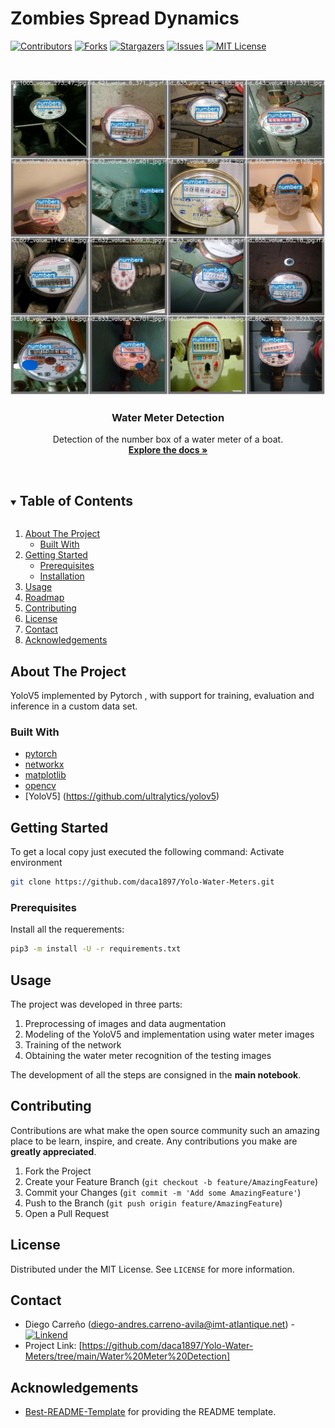 # Zombies Spread Dynamics

[![Contributors][contributors-shield]][contributors-url]
[![Forks][forks-shield]][forks-url]
[![Stargazers][stars-shield]][stars-url]
[![Issues][issues-shield]][issues-url]
[![MIT License][license-shield]][license-url]
<!-- [![LinkedIn][linkedin-shield]][linkedin-url] -->


<!-- PROJECT LOGO -->
<br />
<p align="center">
  <a href="https://github.com/daca1897/Yolo-Water-Meters/tree/main/Water%20Meter%20Detection">
    <img src="images/traindetection.png" alt="Logo" width="720" >
  </a>

  <h3 align="center"> Water Meter Detection </h3>

  <p align="center">
    Detection of the number box of a water meter of a boat.
    <br />
    <a href="docs"><strong>Explore the docs »</strong></a>
    <br />
    <br />
  </p>
</p>


<!-- TABLE OF CONTENTS -->
<details open="open">
  <summary><h2 style="display: inline-block">Table of Contents</h2></summary>
  <ol>
    <li>
      <a href="#about-the-project">About The Project</a>
      <ul>
        <li><a href="#built-with">Built With</a></li>
      </ul>
    </li>
    <li>
      <a href="#getting-started">Getting Started</a>
      <ul>
        <li><a href="#prerequisites">Prerequisites</a></li>
        <li><a href="#installation">Installation</a></li>
      </ul>
    </li>
    <li><a href="#usage">Usage</a></li>
    <li><a href="#roadmap">Roadmap</a></li>
    <li><a href="#contributing">Contributing</a></li>
    <li><a href="#license">License</a></li>
    <li><a href="#contact">Contact</a></li>
    <li><a href="#acknowledgements">Acknowledgements</a></li>
  </ol>
</details>

<!-- ABOUT THE PROJECT -->
## About The Project
YoloV5 implemented by Pytorch , with support for training, evaluation and inference in a custom data set.


### Built With
* [pytorch](https://pytorch.org/)
* [networkx](https://networkx.org/)
* [matplotlib](https://matplotlib.org/)
* [opencv](https://opencv.org/)
* [YoloV5] (https://github.com/ultralytics/yolov5)

<!-- GETTING STARTED -->
## Getting Started
To get a local copy just executed the following command:
Activate environment
```sh
git clone https://github.com/daca1897/Yolo-Water-Meters.git
```

### Prerequisites
Install all the requerements:
```sh
pip3 -m install -U -r requirements.txt
```

<!-- USAGE EXAMPLES -->
## Usage
The project was developed in three parts:
1. Preprocessing of images and data augmentation 
2. Modeling of the YoloV5 and implementation using water meter images 
3. Training of the network
4. Obtaining the water meter recognition of the testing images

The development of all the steps are consigned in the **main notebook**.



<!-- CONTRIBUTING -->
## Contributing

Contributions are what make the open source community such an amazing place to be learn, inspire, and create. Any contributions you make are **greatly appreciated**.

1. Fork the Project
2. Create your Feature Branch (`git checkout -b feature/AmazingFeature`)
3. Commit your Changes (`git commit -m 'Add some AmazingFeature'`)
4. Push to the Branch (`git push origin feature/AmazingFeature`)
5. Open a Pull Request

<!-- LICENSE -->
## License

Distributed under the MIT License. See `LICENSE` for more information.



<!-- CONTACT -->
## Contact

* Diego Carreño (diego-andres.carreno-avila@imt-atlantique.net) - [![Linkend][linkedin-shield]][linkedin-url-3]
* Project Link: [https://github.com/daca1897/Yolo-Water-Meters/tree/main/Water%20Meter%20Detection]


<!-- ACKNOWLEDGEMENTS -->
## Acknowledgements
* [Best-README-Template](https://github.com/othneildrew/Best-README-Template) for providing the README template.

<!-- MARKDOWN LINKS & IMAGES -->
<!-- https://www.markdownguide.org/basic-syntax/#reference-style-links -->
[contributors-shield]: https://img.shields.io/github/contributors/Johansmm/zombies-spread-dynamics.svg?style=for-the-badge
[contributors-url]: https://github.com/Johansmm/zombies-spread-dynamics/network/contributors
[forks-shield]: https://img.shields.io/github/forks/Johansmm/zombies-spread-dynamics.svg?style=for-the-badge
[forks-url]: https://github.com/Johansmm/zombies-spread-dynamics/network/members
[stars-shield]: https://img.shields.io/github/stars/Johansmm/zombies-spread-dynamics.svg?style=for-the-badge
[stars-url]: https://github.com/Johansmm/zombies-spread-dynamics/stargazers
[issues-shield]: https://img.shields.io/github/issues/Johansmm/zombies-spread-dynamics.svg?style=for-the-badge
[issues-url]: https://github.com/Johansmm/zombies-spread-dynamics/issues
[license-shield]: https://img.shields.io/github/license/Johansmm/zombies-spread-dynamics.svg?style=for-the-badge
[license-url]: https://github.com/Johansmm/zombies-spread-dynamics/blob/master/LICENSE.txt
[linkedin-shield]: https://img.shields.io/badge/-LinkedIn-black.svg?style=for-the-badge&logo=linkedin&colorB=555

[linkedin-url-1]: https://www.linkedin.com/in/johansmm/
[linkedin-url-2]: https://www.linkedin.com/in/tatiana-moreno-perea/
[linkedin-url-3]: https://www.linkedin.com/in/diego-andres-carre%C3%B1o-49b2ab157/

